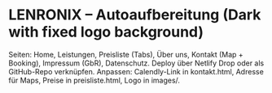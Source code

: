 # LENRONIX – Autoaufbereitung (Dark with fixed logo background)
Seiten: Home, Leistungen, Preisliste (Tabs), Über uns, Kontakt (Map + Booking), Impressum (GbR), Datenschutz.
Deploy über Netlify Drop oder als GitHub-Repo verknüpfen.
Anpassen: Calendly-Link in kontakt.html, Adresse für Maps, Preise in preisliste.html, Logo in images/.
